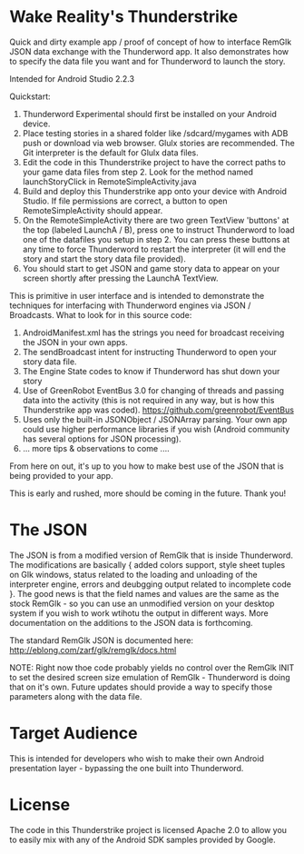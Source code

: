 Wake Reality's Thunderstrike
===============================
Quick and dirty example app / proof of concept of how to interface RemGlk JSON data exchange with the Thunderword app. It also demonstrates how to specify the data file you want and for Thunderword to launch the story.

Intended for Android Studio 2.2.3

Quickstart:

1. Thunderword Experimental should first be installed on your Android device.
2. Place testing stories in a shared folder like /sdcard/mygames with ADB push or download via web browser. Glulx stories are recommended. The Git interpreter is the default for Glulx data files.
3. Edit the code in this Thunderstrike project to have the correct paths to your game data files from step 2. Look for the method named launchStoryClick in RemoteSimpleActivity.java
4. Build and deploy this Thunderstrike app onto your device with Android Studio. If file permissions are correct, a button to open RemoteSimpleActivity should appear.
5. On the RemoteSimpleActivity there are two green TextView 'buttons' at the top (labeled LaunchA / B), press one to instruct Thunderword to load one of the datafiles you setup in step 2. You can press these buttons at any time to force Thunderword to restart the interpreter (it will end the story and start the story data file provided).
6. You should start to get JSON and game story data to appear on your screen shortly after pressing the LaunchA TextView.

This is primitive in user interface and is intended to demonstrate the techniques for interfacing with Thunderword engines via JSON / Broadcasts. What to look for in this source code:

1. AndroidManifest.xml has the strings you need for broadcast receiving the JSON in your own apps.
2. The sendBroadcast intent for instructing Thunderword to open your story data file.
3. The Engine State codes to know if Thunderword has shut down your story
4. Use of GreenRobot EventBus 3.0 for changing of threads and passing data into the activity (this is not required in any way, but is how this Thunderstrike app was coded). https://github.com/greenrobot/EventBus
5. Uses only the built-in JSONObject / JSONArray parsing. Your own app could use higher performance libraries if you wish (Android community has several options for JSON processing).
6.  ... more tips & observations to come ....

From here on out, it's up to you how to make best use of the JSON that is being provided to your app.

This is early and rushed, more should be coming in the future. Thank you!


The JSON
==========
The JSON is from a modified version of RemGlk that is inside Thunderword. The modifications are basically { added colors support, style sheet tuples on Glk windows, status related to the loading and unloading of the interpreter engine, errors and deubgging output related to incomplete code }. The good news is that the field names and values are the same as the stock RemGlk - so you can use an unmodified version on your desktop system if you wish to work wtihotu the output in different ways. More documentation on the additions to the JSON data is forthcoming.

The standard RemGlk JSON is documented here:  http://eblong.com/zarf/glk/remglk/docs.html

NOTE: Right now thoe code probably yields no control over the RemGlk INIT to set the desired screen size emulation of RemGlk - Thunderword is doing that on it's own. Future updates should provide a way to specify those parameters along with the data file.


Target Audience
=================
This is intended for developers who wish to make their own Android presentation layer - bypassing the one built into Thunderword.


License
==========
The code in this Thunderstrike project is licensed Apache 2.0 to allow you to easily mix with any of the Android SDK samples provided by Google.
